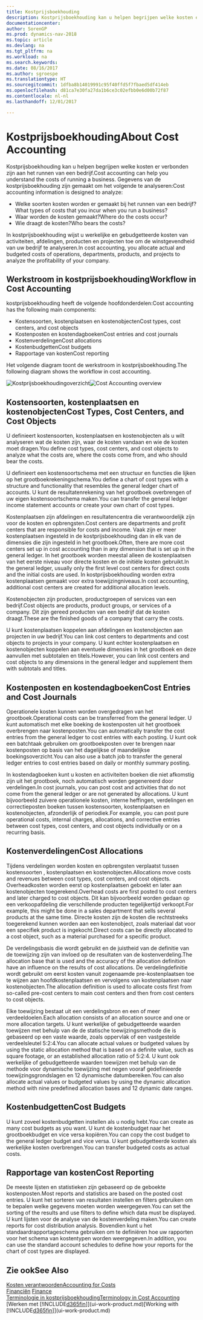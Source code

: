```yaml
---
title: Kostprijsboekhouding
description: Kostprijsboekhouding kan u helpen begrijpen welke kosten er verbonden zijn aan het runnen van een bedrijf.
documentationcenter: 
author: SorenGP
ms.prod: dynamics-nav-2018
ms.topic: article
ms.devlang: na
ms.tgt_pltfrm: na
ms.workload: na
ms.search.keywords: 
ms.date: 08/16/2017
ms.author: sgroespe
ms.translationtype: HT
ms.sourcegitcommit: 1dfba8b14019991c95f40ffd5f7fbaed5df414eb
ms.openlocfilehash: d81ca7e30fa27da1b6ce3c02efbb0e6d00b72f87
ms.contentlocale: nl-nl
ms.lasthandoff: 12/01/2017

---
```

# <a name="about-cost-accounting"></a><span data-ttu-id="437cd-103">Kostprijsboekhouding</span><span class="sxs-lookup"><span data-stu-id="437cd-103">About Cost Accounting</span></span>
<span data-ttu-id="437cd-104">Kostprijsboekhouding kan u helpen begrijpen welke kosten er verbonden zijn aan het runnen van een bedrijf.</span><span class="sxs-lookup"><span data-stu-id="437cd-104">Cost accounting can help you understand the costs of running a business.</span></span> <span data-ttu-id="437cd-105">Gegevens van de kostprijsboekhouding zijn gemaakt om het volgende te analyseren:</span><span class="sxs-lookup"><span data-stu-id="437cd-105">Cost accounting information is designed to analyze:</span></span>  

-   <span data-ttu-id="437cd-106">Welke soorten kosten worden er gemaakt bij het runnen van een bedrijf?</span><span class="sxs-lookup"><span data-stu-id="437cd-106">What types of costs that you incur when you run a business?</span></span>  
-   <span data-ttu-id="437cd-107">Waar worden de kosten gemaakt?</span><span class="sxs-lookup"><span data-stu-id="437cd-107">Where do the costs occur?</span></span>  
-   <span data-ttu-id="437cd-108">Wie draagt de kosten?</span><span class="sxs-lookup"><span data-stu-id="437cd-108">Who bears the costs?</span></span>  

<span data-ttu-id="437cd-109">In kostprijsboekhouding wijst u werkelijke en gebudgetteerde kosten van activiteiten, afdelingen, producten en projecten toe om de winstgevendheid van uw bedrijf te analyseren.</span><span class="sxs-lookup"><span data-stu-id="437cd-109">In cost accounting, you allocate actual and budgeted costs of operations, departments, products, and projects to analyze the profitability of your company.</span></span>  

## <a name="workflow-in-cost-accounting"></a><span data-ttu-id="437cd-110">Werkstroom in kostprijsboekhouding</span><span class="sxs-lookup"><span data-stu-id="437cd-110">Workflow in Cost Accounting</span></span>  
<span data-ttu-id="437cd-111">kostprijsboekhouding heeft de volgende hoofdonderdelen:</span><span class="sxs-lookup"><span data-stu-id="437cd-111">Cost accounting has the following main components:</span></span>  

-   <span data-ttu-id="437cd-112">Kostensoorten, kostenplaatsen en kostenobjecten</span><span class="sxs-lookup"><span data-stu-id="437cd-112">Cost types, cost centers, and cost objects</span></span>  
-   <span data-ttu-id="437cd-113">Kostenposten en kostendagboeken</span><span class="sxs-lookup"><span data-stu-id="437cd-113">Cost entries and cost journals</span></span>  
-   <span data-ttu-id="437cd-114">Kostenverdelingen</span><span class="sxs-lookup"><span data-stu-id="437cd-114">Cost allocations</span></span>  
-   <span data-ttu-id="437cd-115">Kostenbudgetten</span><span class="sxs-lookup"><span data-stu-id="437cd-115">Cost budgets</span></span>
-   <span data-ttu-id="437cd-116">Rapportage van kosten</span><span class="sxs-lookup"><span data-stu-id="437cd-116">Cost reporting</span></span>  

<span data-ttu-id="437cd-117">Het volgende diagram toont de werkstroom in kostprijsboekhouding.</span><span class="sxs-lookup"><span data-stu-id="437cd-117">The following diagram shows the workflow in cost accounting.</span></span>  

<span data-ttu-id="437cd-118">![Kostprijsboekhoudingoverzicht](media/costaccountingoverview.png "CostAccountingOverview")</span><span class="sxs-lookup"><span data-stu-id="437cd-118">![Cost Accounting overview](media/costaccountingoverview.png "CostAccountingOverview")</span></span>  

## <a name="cost-types-cost-centers-and-cost-objects"></a><span data-ttu-id="437cd-119">Kostensoorten, kostenplaatsen en kostenobjecten</span><span class="sxs-lookup"><span data-stu-id="437cd-119">Cost Types, Cost Centers, and Cost Objects</span></span>  
<span data-ttu-id="437cd-120">U definieert kostensoorten, kostenplaatsen en kostenobjecten als u wilt analyseren wat de kosten zijn, waar de kosten vandaan en wie de kosten moet dragen.</span><span class="sxs-lookup"><span data-stu-id="437cd-120">You define cost types, cost centers, and cost objects to analyze what the costs are, where the costs come from, and who should bear the costs.</span></span>  

<span data-ttu-id="437cd-121">U definieert een kostensoortschema met een structuur en functies die lijken op het grootboekrekeningschema.</span><span class="sxs-lookup"><span data-stu-id="437cd-121">You define a chart of cost types with a structure and functionality that resembles the general ledger chart of accounts.</span></span> <span data-ttu-id="437cd-122">U kunt de resultatenrekening van het grootboek overbrengen of uw eigen kostensoortschema maken.</span><span class="sxs-lookup"><span data-stu-id="437cd-122">You can transfer the general ledger income statement accounts or create your own chart of cost types.</span></span>  

<span data-ttu-id="437cd-123">Kostenplaatsen zijn afdelingen en resultatencentra die verantwoordelijk zijn voor de kosten en opbrengsten.</span><span class="sxs-lookup"><span data-stu-id="437cd-123">Cost centers are departments and profit centers that are responsible for costs and income.</span></span> <span data-ttu-id="437cd-124">Vaak zijn er meer kostenplaatsen ingesteld in de kostprijsboekhouding dan in elk van de dimensies die zijn ingesteld in het grootboek.</span><span class="sxs-lookup"><span data-stu-id="437cd-124">Often, there are more cost centers set up in cost accounting than in any dimension that is set up in the general ledger.</span></span> <span data-ttu-id="437cd-125">In het grootboek worden meestal alleen de kostenplaatsen van het eerste niveau voor directe kosten en de initiële kosten gebruikt.</span><span class="sxs-lookup"><span data-stu-id="437cd-125">In the general ledger, usually only the first level cost centers for direct costs and the initial costs are used.</span></span> <span data-ttu-id="437cd-126">In kostprijsboekhouding worden extra kostenplaatsen gemaakt voor extra toewijzingniveaus.</span><span class="sxs-lookup"><span data-stu-id="437cd-126">In cost accounting, additional cost centers are created for additional allocation levels.</span></span>  

<span data-ttu-id="437cd-127">Kostenobjecten zijn producten, productgroepen of services van een bedrijf.</span><span class="sxs-lookup"><span data-stu-id="437cd-127">Cost objects are products, product groups, or services of a company.</span></span> <span data-ttu-id="437cd-128">Dit zijn gereed producten van een bedrijf dat de kosten draagt.</span><span class="sxs-lookup"><span data-stu-id="437cd-128">These are the finished goods of a company that carry the costs.</span></span>  

<span data-ttu-id="437cd-129">U kunt kostenplaatsen koppelen aan afdelingen en kostenobjecten aan projecten in uw bedrijf.</span><span class="sxs-lookup"><span data-stu-id="437cd-129">You can link cost centers to departments and cost objects to projects in your company.</span></span> <span data-ttu-id="437cd-130">U kunt echter kostenplaatsen en kostenobjecten koppelen aan eventuele dimensies in het grootboek en deze aanvullen met subtotalen en titels.</span><span class="sxs-lookup"><span data-stu-id="437cd-130">However, you can link cost centers and cost objects to any dimensions in the general ledger and supplement them with subtotals and titles.</span></span>  

## <a name="cost-entries-and-cost-journals"></a><span data-ttu-id="437cd-131">Kostenposten en kostendagboeken</span><span class="sxs-lookup"><span data-stu-id="437cd-131">Cost Entries and Cost Journals</span></span>  
<span data-ttu-id="437cd-132">Operationele kosten kunnen worden overgedragen van het grootboek.</span><span class="sxs-lookup"><span data-stu-id="437cd-132">Operational costs can be transferred from the general ledger.</span></span> <span data-ttu-id="437cd-133">U kunt automatisch met elke boeking de kostenposten uit het grootboek overbrengen naar kostenposten.</span><span class="sxs-lookup"><span data-stu-id="437cd-133">You can automatically transfer the cost entries from the general ledger to cost entries with each posting.</span></span> <span data-ttu-id="437cd-134">U kunt ook een batchtaak gebruiken om grootboekposten over te brengen naar kostenposten op basis van het dagelijkse of maandelijkse boekingsoverzicht.</span><span class="sxs-lookup"><span data-stu-id="437cd-134">You can also use a batch job to transfer the general ledger entries to cost entries based on daily or monthly summary posting.</span></span>  

<span data-ttu-id="437cd-135">In kostendagboeken kunt u kosten en activiteiten boeken die niet afkomstig zijn uit het grootboek, noch automatisch worden gegenereerd door verdelingen.</span><span class="sxs-lookup"><span data-stu-id="437cd-135">In cost journals, you can post cost and activities that do not come from the general ledger or are not generated by allocations.</span></span> <span data-ttu-id="437cd-136">U kunt bijvoorbeeld zuivere operationele kosten, interne heffingen, verdelingen en correctieposten boeken tussen kostensoorten, kostenplaatsen en kostenobjecten, afzonderlijk of periodiek.</span><span class="sxs-lookup"><span data-stu-id="437cd-136">For example, you can post pure operational costs, internal charges, allocations, and corrective entries between cost types, cost centers, and cost objects individually or on a recurring basis.</span></span>  

## <a name="cost-allocations"></a><span data-ttu-id="437cd-137">Kostenverdelingen</span><span class="sxs-lookup"><span data-stu-id="437cd-137">Cost Allocations</span></span>  
<span data-ttu-id="437cd-138">Tijdens verdelingen worden kosten en opbrengsten verplaatst tussen kostensoorten , kostenplaatsen en kostenobjecten.</span><span class="sxs-lookup"><span data-stu-id="437cd-138">Allocations move costs and revenues between cost types, cost centers, and cost objects.</span></span> <span data-ttu-id="437cd-139">Overheadkosten worden eerst op kostenplaatsen geboekt en later aan kostenobjecten toegerekend.</span><span class="sxs-lookup"><span data-stu-id="437cd-139">Overhead costs are first posted to cost centers and later charged to cost objects.</span></span> <span data-ttu-id="437cd-140">Dit kan bijvoorbeeld worden gedaan op een verkoopafdeling die verschillende producten tegelijkertijd verkoopt.</span><span class="sxs-lookup"><span data-stu-id="437cd-140">For example, this might be done in a sales department that sells several products at the same time.</span></span> <span data-ttu-id="437cd-141">Directe kosten zijn de kosten die rechtstreeks toegerekend kunnen worden aan een kostenobject, zoals materiaal dat voor een specifiek product is ingekocht.</span><span class="sxs-lookup"><span data-stu-id="437cd-141">Direct costs can be directly allocated to a cost object, such as a material purchased for a specific product.</span></span>  

<span data-ttu-id="437cd-142">De verdelingsbasis die wordt gebruikt en de juistheid van de definitie van de toewijzing zijn van invloed op de resultaten van de kostenverdeling.</span><span class="sxs-lookup"><span data-stu-id="437cd-142">The allocation base that is used and the accuracy of the allocation definition have an influence on the results of cost allocations.</span></span> <span data-ttu-id="437cd-143">De verdelingdefinitie wordt gebruikt om eerst kosten vanuit zogenaamde pre-kostenplaatsen toe te wijzen aan hoofdkostenplaatsen en vervolgens van kostenplaatsen naar kostenobjecten.</span><span class="sxs-lookup"><span data-stu-id="437cd-143">The allocation definition is used to allocate costs first from so-called pre-cost centers to main cost centers and then from cost centers to cost objects.</span></span>  

<span data-ttu-id="437cd-144">Elke toewijzing bestaat uit een verdelingsbron en een of meer verdeeldoelen.</span><span class="sxs-lookup"><span data-stu-id="437cd-144">Each allocation consists of an allocation source and one or more allocation targets.</span></span> <span data-ttu-id="437cd-145">U kunt werkelijke of gebudgetteerde waarden toewijzen met behulp van de de statische toewijzingsmethode die is gebaseerd op een vaste waarde, zoals oppervlak of een vastgestelde verdeelsleutel 5:2:4.</span><span class="sxs-lookup"><span data-stu-id="437cd-145">You can allocate actual values or budgeted values by using the static allocation method that is based on a definite value, such as square footage, or an established allocation ratio of 5:2:4.</span></span> <span data-ttu-id="437cd-146">U kunt ook werkelijke of gebudgetteerde waarden toewijzen met behulp van de methode voor dynamische toewijzing met negen vooraf gedefinieerde toewijzingsgrondslagen en 12 dynamische datumbereiken.</span><span class="sxs-lookup"><span data-stu-id="437cd-146">You can also allocate actual values or budgeted values by using the dynamic allocation method with nine predefined allocation bases and 12 dynamic date ranges.</span></span>  

## <a name="cost-budgets"></a><span data-ttu-id="437cd-147">Kostenbudgetten</span><span class="sxs-lookup"><span data-stu-id="437cd-147">Cost Budgets</span></span>  
<span data-ttu-id="437cd-148">U kunt zoveel kostenbudgetten instellen als u nodig hebt.</span><span class="sxs-lookup"><span data-stu-id="437cd-148">You can create as many cost budgets as you want.</span></span> <span data-ttu-id="437cd-149">U kunt de kostenbudget naar het grootboekbudget en vice versa kopiëren.</span><span class="sxs-lookup"><span data-stu-id="437cd-149">You can copy the cost budget to the general ledger budget and vice versa.</span></span> <span data-ttu-id="437cd-150">U kunt gebudgetteerde kosten als werkelijke kosten overbrengen.</span><span class="sxs-lookup"><span data-stu-id="437cd-150">You can transfer budgeted costs as actual costs.</span></span>  

## <a name="cost-reporting"></a><span data-ttu-id="437cd-151">Rapportage van kosten</span><span class="sxs-lookup"><span data-stu-id="437cd-151">Cost Reporting</span></span>  
<span data-ttu-id="437cd-152">De meeste lijsten en statistieken zijn gebaseerd op de geboekte kostenposten.</span><span class="sxs-lookup"><span data-stu-id="437cd-152">Most reports and statistics are based on the posted cost entries.</span></span> <span data-ttu-id="437cd-153">U kunt het sorteren van resultaten instellen en filters gebruiken om te bepalen welke gegevens moeten worden weergegeven.</span><span class="sxs-lookup"><span data-stu-id="437cd-153">You can set the sorting of the results and use filters to define which data must be displayed.</span></span> <span data-ttu-id="437cd-154">U kunt lijsten voor de analyse van de kostenverdeling maken.</span><span class="sxs-lookup"><span data-stu-id="437cd-154">You can create reports for cost distribution analysis.</span></span> <span data-ttu-id="437cd-155">Bovendien kunt u het standaardrapportageschema gebruiken om te definiëren hoe uw rapporten voor het schema van kostentypen worden weergegeven.</span><span class="sxs-lookup"><span data-stu-id="437cd-155">In addition, you can use the standard account schedules to define how your reports for the chart of cost types are displayed.</span></span>  

## <a name="see-also"></a><span data-ttu-id="437cd-156">Zie ook</span><span class="sxs-lookup"><span data-stu-id="437cd-156">See Also</span></span>  
 [<span data-ttu-id="437cd-157">Kosten verantwoorden</span><span class="sxs-lookup"><span data-stu-id="437cd-157">Accounting for Costs</span></span>](finance-manage-cost-accounting.md)  
 <span data-ttu-id="437cd-158">[Financiën](finance.md) </span><span class="sxs-lookup"><span data-stu-id="437cd-158">[Finance](finance.md) </span></span>  
 [<span data-ttu-id="437cd-159">Terminologie in kostprijsboekhouding</span><span class="sxs-lookup"><span data-stu-id="437cd-159">Terminology in Cost Accounting</span></span>](finance-terminology-in-cost-accounting.md)  
 <span data-ttu-id="437cd-160">[Werken met [!INCLUDE[d365fin](includes/d365fin_md.md)]](ui-work-product.md)</span><span class="sxs-lookup"><span data-stu-id="437cd-160">[Working with [!INCLUDE[d365fin](includes/d365fin_md.md)]](ui-work-product.md)</span></span>

